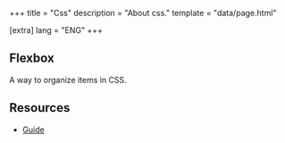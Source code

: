 +++
title = "Css"
description = "About css."
template = "data/page.html"

[extra]
lang = "ENG"
+++

## Flexbox

A way to organize items in CSS.

## Resources

 * [Guide](https://css-tricks.com/snippets/css/a-guide-to-flexbox/)
